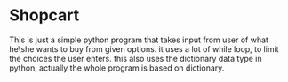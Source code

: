 # Shopcart

This is just a simple python program that takes input from user of what he\she wants to buy from given options.
it uses a lot of while loop, to limit the choices the user enters.
this also uses the dictionary data type in python, actually the whole program is based on dictionary. 

